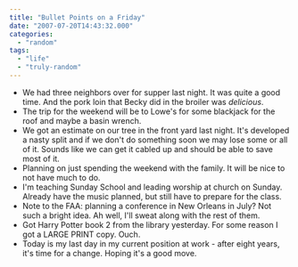 ```yaml
---
title: "Bullet Points on a Friday"
date: "2007-07-20T14:43:32.000"
categories: 
  - "random"
tags: 
  - "life"
  - "truly-random"
---
```


- We had three neighbors over for supper last night. It was quite a good time. And the pork loin that Becky did in the broiler was _delicious_.
- The trip for the weekend will be to Lowe's for some blackjack for the roof and maybe a basin wrench.
- We got an estimate on our tree in the front yard last night. It's developed a nasty split and if we don't do something soon we may lose some or all of it. Sounds like we can get it cabled up and should be able to save most of it.
- Planning on just spending the weekend with the family. It will be nice to not have much to do.
- I'm teaching Sunday School and leading worship at church on Sunday. Already have the music planned, but still have to prepare for the class.
- Note to the FAA: planning a conference in New Orleans in July? Not such a bright idea. Ah well, I'll sweat along with the rest of them.
- Got Harry Potter book 2 from the library yesterday. For some reason I got a LARGE PRINT copy. Ouch.
- Today is my last day in my current position at work - after eight years, it's time for a change. Hoping it's a good move.

